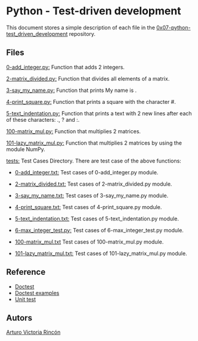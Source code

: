 # Python - Test-driven development
This document stores a simple description of each file in the  [0x07-python-test_driven_development](https://github.com/arvicrin/holbertonschool-higher_level_programming/tree/master/0x07-python-test_driven_development "0x07-python-test_driven_development") repository.

## Files
[0-add_integer.py:](https://github.com/arvicrin/holbertonschool-higher_level_programming/blob/master/0x07-python-test_driven_development/0-add_integer.py "0-add_integer.py")
Function that adds 2 integers.

[2-matrix_divided.py:](https://github.com/arvicrin/holbertonschool-higher_level_programming/blob/master/0x07-python-test_driven_development/2-matrix_divided.py "2-matrix_divided.py")
Function that divides all elements of a matrix.

[3-say_my_name.py:](https://github.com/arvicrin/holbertonschool-higher_level_programming/blob/master/0x07-python-test_driven_development/3-say_my_name.py "3-say_my_name.py")
Function that prints My name is <first name> <last name>.

[4-print_square.py:](https://github.com/arvicrin/holbertonschool-higher_level_programming/blob/master/0x07-python-test_driven_development/4-print_square.py "4-print_square.py")
Function that prints a square with the character #.

[5-text_indentation.py:](https://github.com/arvicrin/holbertonschool-higher_level_programming/blob/master/0x07-python-test_driven_development/5-text_indentation.py "5-text_indentation.py")
Function that prints a text with 2 new lines after each of these characters: ., ? and :.

[100-matrix_mul.py:](https://github.com/arvicrin/holbertonschool-higher_level_programming/blob/master/0x07-python-test_driven_development/100-matrix_mul.py "100-matrix_mul.py")
Function that multiplies 2 matrices.

[101-lazy_matrix_mul.py:](https://github.com/arvicrin/holbertonschool-higher_level_programming/blob/master/0x07-python-test_driven_development/101-lazy_matrix_mul.py "101-lazy_matrix_mul.py")
Function that multiplies 2 matrices by using the module NumPy.

[tests:](https://github.com/arvicrin/holbertonschool-higher_level_programming/tree/master/0x07-python-test_driven_development/tests "tests")
Test Cases Directory. There are test case of the above functions:

- [0-add_integer.txt:](https://github.com/arvicrin/holbertonschool-higher_level_programming/blob/master/0x07-python-test_driven_development/tests/0-add_integer.txt "0-add_integer.txt")
Test cases of 0-add_integer.py module.

- [2-matrix_divided.txt:](https://github.com/arvicrin/holbertonschool-higher_level_programming/blob/master/0x07-python-test_driven_development/tests/2-matrix_divided.txt "2-matrix_divided.txt")
Test cases of 2-matrix_divided.py module.

- [3-say_my_name.txt:](https://github.com/arvicrin/holbertonschool-higher_level_programming/blob/master/0x07-python-test_driven_development/tests/3-say_my_name.txt "3-say_my_name.txt")
Test cases of 3-say_my_name.py module.

- [4-print_square.txt:](https://github.com/arvicrin/holbertonschool-higher_level_programming/blob/master/0x07-python-test_driven_development/tests/4-print_square.txt "4-print_square.txt")
Test cases of 4-print_square.py module.

- [5-text_indentation.txt:](https://github.com/arvicrin/holbertonschool-higher_level_programming/blob/master/0x07-python-test_driven_development/tests/5-text_indentation.txt "5-text_indentation.txt")
Test cases of 5-text_indentation.py module.

- [6-max_integer_test.py:](https://github.com/arvicrin/holbertonschool-higher_level_programming/blob/master/0x07-python-test_driven_development/tests/6-max_integer_test.py "6-max_integer_test.py")
Test cases of 6-max_integer_test.py module.

- [100-matrix_mul.txt](https://github.com/arvicrin/holbertonschool-higher_level_programming/blob/master/0x07-python-test_driven_development/tests/100-matrix_mul.txt "100-matrix_mul.txt")
Test cases of 100-matrix_mul.py module.

- [101-lazy_matrix_mul.txt:](https://github.com/arvicrin/holbertonschool-higher_level_programming/blob/master/0x07-python-test_driven_development/tests/101-lazy_matrix_mul.txt "101-lazy_matrix_mul.txt")
Test cases of 101-lazy_matrix_mul.py module.

## Reference 

- [Doctest](https://docs.python.org/3.4/library/doctest.html)
- [Doctest examples](https://pymotw.com/3/doctest/)
- [Unit test](https://www.youtube.com/watch?v=1Lfv5tUGsn8)

## Autors
[Arturo Victoria Rincón](https://twitter.com/arvicrin)
